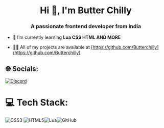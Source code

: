 <h1 align="center">Hi 👋, I'm Butter Chilly</h1>
<h3 align="center">A passionate frontend developer from India</h3>

- 🌱 I’m currently learning **Lua CSS HTML AND MORE**

- 👨‍💻 All of my projects are available at [https://github.com/Butterchilly](https://github.com/Butterchilly)

## 🌐 Socials:
[![Discord](https://img.shields.io/badge/Discord-587DF2.svg?logo=Discord&logoColor=white)](https://discord.gg/crVRKfNt) 

# 💻 Tech Stack:
![CSS3](https://img.shields.io/badge/css3-%231572B6.svg?style=flat&logo=css3&logoColor=white) ![HTML5](https://img.shields.io/badge/html5-%23E34F26.svg?style=flat&logo=html5&logoColor=white)![Lua](https://img.shields.io/badge/lua-%232C2D72.svg?style=flat&logo=lua&logoColor=white)![GitHub](https://img.shields.io/badge/GitHub-%23121011.svg?style=flat&logo=github&logoColor=white)